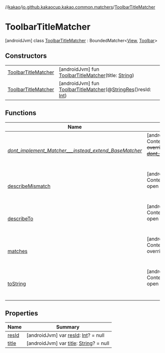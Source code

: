 //[kakao](../../../index.md)/[io.github.kakaocup.kakao.common.matchers](../index.md)/[ToolbarTitleMatcher](index.md)



# ToolbarTitleMatcher  
 [androidJvm] class [ToolbarTitleMatcher](index.md) : BoundedMatcher<[View](https://developer.android.com/reference/kotlin/android/view/View.html), [Toolbar](https://developer.android.com/reference/kotlin/androidx/appcompat/widget/Toolbar.html)>    


## Constructors  
  
| | |
|---|---|
| <a name="io.github.kakaocup.kakao.common.matchers/ToolbarTitleMatcher/ToolbarTitleMatcher/#kotlin.String/PointingToDeclaration/"></a>[ToolbarTitleMatcher](-toolbar-title-matcher.md)| <a name="io.github.kakaocup.kakao.common.matchers/ToolbarTitleMatcher/ToolbarTitleMatcher/#kotlin.String/PointingToDeclaration/"></a> [androidJvm] fun [ToolbarTitleMatcher](-toolbar-title-matcher.md)(title: [String](https://kotlinlang.org/api/latest/jvm/stdlib/kotlin/-string/index.html))   <br>|
| <a name="io.github.kakaocup.kakao.common.matchers/ToolbarTitleMatcher/ToolbarTitleMatcher/#kotlin.Int/PointingToDeclaration/"></a>[ToolbarTitleMatcher](-toolbar-title-matcher.md)| <a name="io.github.kakaocup.kakao.common.matchers/ToolbarTitleMatcher/ToolbarTitleMatcher/#kotlin.Int/PointingToDeclaration/"></a> [androidJvm] fun [ToolbarTitleMatcher](-toolbar-title-matcher.md)(@[StringRes](https://developer.android.com/reference/kotlin/androidx/annotation/StringRes.html)()resId: [Int](https://kotlinlang.org/api/latest/jvm/stdlib/kotlin/-int/index.html))   <br>|


## Functions  
  
|  Name |  Summary | 
|---|---|
| <a name="org.hamcrest/BaseMatcher/_dont_implement_Matcher___instead_extend_BaseMatcher_/#/PointingToDeclaration/"></a>[_dont_implement_Matcher___instead_extend_BaseMatcher_](../-view-pager2-adapter-size-matcher/index.md#1188943711%2FFunctions%2F34310170)| <a name="org.hamcrest/BaseMatcher/_dont_implement_Matcher___instead_extend_BaseMatcher_/#/PointingToDeclaration/"></a>[androidJvm]  <br>Content  <br>~~override~~ ~~fun~~ [~~_dont_implement_Matcher___instead_extend_BaseMatcher_~~](../-view-pager2-adapter-size-matcher/index.md#1188943711%2FFunctions%2F34310170)~~(~~~~)~~  <br><br><br>|
| <a name="org.hamcrest/BaseMatcher/describeMismatch/#kotlin.Any#org.hamcrest.Description/PointingToDeclaration/"></a>[describeMismatch](../-view-pager2-adapter-size-matcher/index.md#-1115992721%2FFunctions%2F34310170)| <a name="org.hamcrest/BaseMatcher/describeMismatch/#kotlin.Any#org.hamcrest.Description/PointingToDeclaration/"></a>[androidJvm]  <br>Content  <br>open override fun [describeMismatch](../-view-pager2-adapter-size-matcher/index.md#-1115992721%2FFunctions%2F34310170)(p0: [Any](https://kotlinlang.org/api/latest/jvm/stdlib/kotlin/-any/index.html), p1: Description)  <br><br><br>|
| <a name="io.github.kakaocup.kakao.common.matchers/ToolbarTitleMatcher/describeTo/#org.hamcrest.Description/PointingToDeclaration/"></a>[describeTo](describe-to.md)| <a name="io.github.kakaocup.kakao.common.matchers/ToolbarTitleMatcher/describeTo/#org.hamcrest.Description/PointingToDeclaration/"></a>[androidJvm]  <br>Content  <br>open override fun [describeTo](describe-to.md)(desc: Description)  <br><br><br>|
| <a name="androidx.test.espresso.matcher/BoundedMatcher/matches/#kotlin.Any/PointingToDeclaration/"></a>[matches](../-view-pager2-adapter-size-matcher/index.md#1400972491%2FFunctions%2F34310170)| <a name="androidx.test.espresso.matcher/BoundedMatcher/matches/#kotlin.Any/PointingToDeclaration/"></a>[androidJvm]  <br>Content  <br>override fun [matches](../-view-pager2-adapter-size-matcher/index.md#1400972491%2FFunctions%2F34310170)(p0: [Any](https://kotlinlang.org/api/latest/jvm/stdlib/kotlin/-any/index.html)): [Boolean](https://kotlinlang.org/api/latest/jvm/stdlib/kotlin/-boolean/index.html)  <br><br><br>|
| <a name="org.hamcrest/BaseMatcher/toString/#/PointingToDeclaration/"></a>[toString](../-view-pager2-adapter-size-matcher/index.md#-908184799%2FFunctions%2F34310170)| <a name="org.hamcrest/BaseMatcher/toString/#/PointingToDeclaration/"></a>[androidJvm]  <br>Content  <br>open override fun [toString](../-view-pager2-adapter-size-matcher/index.md#-908184799%2FFunctions%2F34310170)(): [String](https://kotlinlang.org/api/latest/jvm/stdlib/kotlin/-string/index.html)  <br><br><br>|


## Properties  
  
|  Name |  Summary | 
|---|---|
| <a name="io.github.kakaocup.kakao.common.matchers/ToolbarTitleMatcher/resId/#/PointingToDeclaration/"></a>[resId](res-id.md)| <a name="io.github.kakaocup.kakao.common.matchers/ToolbarTitleMatcher/resId/#/PointingToDeclaration/"></a> [androidJvm] var [resId](res-id.md): [Int](https://kotlinlang.org/api/latest/jvm/stdlib/kotlin/-int/index.html)? = null   <br>|
| <a name="io.github.kakaocup.kakao.common.matchers/ToolbarTitleMatcher/title/#/PointingToDeclaration/"></a>[title](title.md)| <a name="io.github.kakaocup.kakao.common.matchers/ToolbarTitleMatcher/title/#/PointingToDeclaration/"></a> [androidJvm] var [title](title.md): [String](https://kotlinlang.org/api/latest/jvm/stdlib/kotlin/-string/index.html)? = null   <br>|


